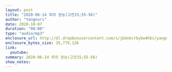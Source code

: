```yaml
---
layout: post
title: "2020-06-14 죄의 권능(고전15;55-56)"
author: "Yangnuri"
date: 2020-10-07
duration: "00:00"
type: "audio/mp3"
enclosure_url: http://dl.dropboxusercontent.com/s/jbdxkcrbybw4hbc/yangnurichurch200614.mp3
enclosure_bytes_size: 35,779,126
link:
  youtube: 
summary: 2020-06-14 죄의 권능(고전15;55-56)
show_notes:
---
```

